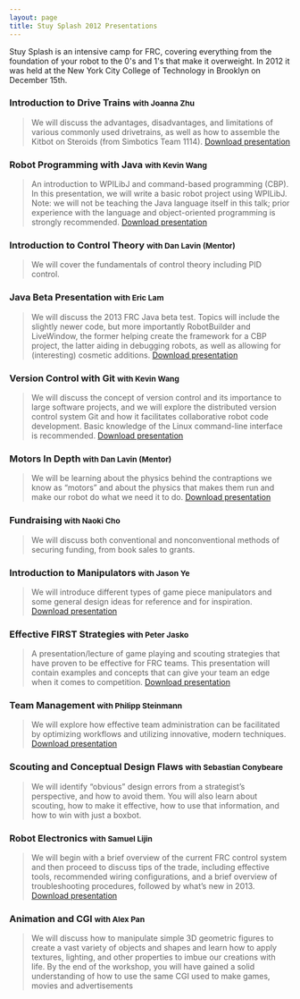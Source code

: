 ```yaml
---
layout: page
title: Stuy Splash 2012 Presentations
---
```

Stuy Splash is an intensive camp for FRC, covering everything from the foundation of your robot to the 0's and 1's that make it overweight. In 2012 it was held at the New York City College of Technology in Brooklyn on December 15th.

### Introduction to Drive Trains <small>with Joanna Zhu</small>
> We will discuss the advantages, disadvantages, and limitations of various commonly used drivetrains, as well as how to assemble the Kitbot on Steroids (from Simbotics Team 1114).
[Download presentation](/downloads/splash2012/IntroductionToDriveTrains.zip)

### Robot Programming with Java <small>with Kevin Wang</small>
> An introduction to WPILibJ and command-based programming (CBP). In this presentation, we will write a basic robot project using WPILibJ. Note: we will not be teaching the Java language itself in this talk; prior experience with the language and object-oriented programming is strongly recommended.
[Download presentation](/downloads/splash2012/RobotProgrammingWithJava.zip)

### Introduction to Control Theory <small>with Dan Lavin (Mentor)</small>
> We will cover the fundamentals of control theory including PID control.

### Java Beta Presentation <small>with Eric Lam</small>
> We will discuss the 2013 FRC Java beta test. Topics will include the slightly newer code, but more importantly RobotBuilder and LiveWindow, the former helping create the framework for a CBP project, the latter aiding in debugging robots, as well as allowing for (interesting) cosmetic additions.
[Download presentation](/downloads/splash2012/JavaBeta2013.zip)

### Version Control with Git <small>with Kevin Wang</small>
> We will discuss the concept of version control and its importance to large software projects, and we will explore the distributed version control system Git and how it facilitates collaborative robot code development. Basic knowledge of the Linux command-line interface is recommended.
[Download presentation](/downloads/splash2012/VersionControlWithGit.zip)

### Motors In Depth <small>with Dan Lavin (Mentor)</small>
> We will be learning about the physics behind the contraptions we know as “motors” and about the physics that makes them run and make our robot do what we need it to do.
[Download presentation](/downloads/splash2012/MotorsInDepth.zip)

### Fundraising <small>with Naoki Cho</small>
> We will discuss both conventional and nonconventional methods of securing funding, from book sales to grants.

### Introduction to Manipulators <small>with Jason Ye</small>
> We will introduce different types of game piece manipulators and some general design ideas for reference and for inspiration.
[Download presentation](/downloads/splash2012/IntroToManipulators.zip)

### Effective FIRST Strategies <small>with Peter Jasko</small>
> A presentation/lecture of game playing and scouting strategies that have proven to be effective for FRC teams. This presentation will contain examples and concepts that can give your team an edge when it comes to competition.
[Download presentation](/downloads/splash2012/EffectiveFirstStrategies.pptx)

### Team Management <small>with Philipp Steinmann</small>
> We will explore how effective team administration can be facilitated by optimizing workflows and utilizing innovative, modern techniques.
[Download presentation](https://docs.google.com/presentation/d/1kQa_0J94D-I8ghu8fpdEAJUOKhxlFVpPaGAvzfn7xQ8/edit)

### Scouting and Conceptual Design Flaws <small>with Sebastian Conybeare</small>
> We will identify “obvious” design errors from a strategist’s perspective, and how to avoid them. You will also learn about scouting, how to make it effective, how to use that information, and how to win with just a boxbot.

### Robot Electronics <small>with Samuel Lijin</small>
> We will begin with a brief overview of the current FRC control system and then proceed to discuss tips of the trade, including effective tools, recommended wiring configurations, and a brief overview of troubleshooting procedures, followed by what’s new in 2013.
[Download presentation](/downloads/splash2012/Robot%20Electronics.pdf)

### Animation and CGI <small>with Alex Pan</small>
> We will discuss how to manipulate simple 3D geometric figures to create a vast variety of objects and shapes and learn how to apply textures, lighting, and other properties to imbue our creations with life. By the end of the workshop, you will have gained a solid understanding of how to use the same CGI used to make games, movies and advertisements
